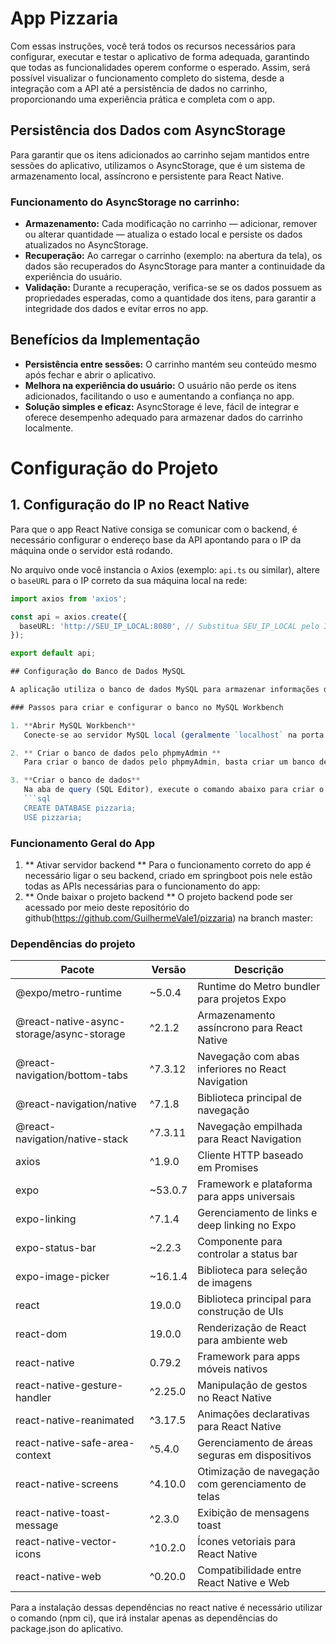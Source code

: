 
# App Pizzaria

Com essas instruções, você terá todos os recursos necessários para configurar, executar e testar o aplicativo de forma adequada, garantindo que todas as funcionalidades operem conforme o esperado. Assim, será possível visualizar o funcionamento completo do sistema, desde a integração com a API até a persistência de dados no carrinho, proporcionando uma experiência prática e completa com o app.



## Persistência dos Dados com AsyncStorage

Para garantir que os itens adicionados ao carrinho sejam mantidos entre sessões do aplicativo, utilizamos o AsyncStorage, que é um sistema de armazenamento local, assíncrono e persistente para React Native.

### Funcionamento do AsyncStorage no carrinho:

- **Armazenamento:** Cada modificação no carrinho — adicionar, remover ou alterar quantidade — atualiza o estado local e persiste os dados atualizados no AsyncStorage.
- **Recuperação:** Ao carregar o carrinho (exemplo: na abertura da tela), os dados são recuperados do AsyncStorage para manter a continuidade da experiência do usuário.
- **Validação:** Durante a recuperação, verifica-se se os dados possuem as propriedades esperadas, como a quantidade dos itens, para garantir a integridade dos dados e evitar erros no app.

## Benefícios da Implementação

- **Persistência entre sessões:** O carrinho mantém seu conteúdo mesmo após fechar e abrir o aplicativo.
- **Melhora na experiência do usuário:** O usuário não perde os itens adicionados, facilitando o uso e aumentando a confiança no app.
- **Solução simples e eficaz:** AsyncStorage é leve, fácil de integrar e oferece desempenho adequado para armazenar dados do carrinho localmente.

# Configuração do Projeto

## 1. Configuração do IP no React Native

Para que o app React Native consiga se comunicar com o backend, é necessário configurar o endereço base da API apontando para o IP da máquina onde o servidor está rodando.

No arquivo onde você instancia o Axios (exemplo: `api.ts` ou similar), altere o `baseURL` para o IP correto da sua máquina local na rede:

```ts
import axios from 'axios';

const api = axios.create({
  baseURL: 'http://SEU_IP_LOCAL:8080', // Substitua SEU_IP_LOCAL pelo IP da sua máquina
});

export default api;

## Configuração do Banco de Dados MySQL

A aplicação utiliza o banco de dados MySQL para armazenar informações da pizzaria, como produtos e pedidos.

### Passos para criar e configurar o banco no MySQL Workbench

1. **Abrir MySQL Workbench**  
   Conecte-se ao servidor MySQL local (geralmente `localhost` na porta padrão `3306`).  

2. ** Criar o banco de dados pelo phpmyAdmin **
   Para criar o banco de dados pelo phpmyAdmin, basta criar um banco de dados chamado pizzaria.

3. **Criar o banco de dados**  
   Na aba de query (SQL Editor), execute o comando abaixo para criar o banco:  
   ```sql
   CREATE DATABASE pizzaria;
   USE pizzaria;
   ```


### Funcionamento Geral do App

   1. ** Ativar servidor backend **
      Para o funcionamento correto do app é necessário ligar o seu backend, criado em springboot pois nele estão todas as APIs necessárias para o funcionamento do app:
   2. ** Onde baixar o projeto backend **
      O projeto backend pode ser acessado por meio deste repositório do github(https://github.com/GuilhermeVale1/pizzaria) na branch master:


### Dependências do projeto


| Pacote                                    | Versão   | Descrição                                          |
| ----------------------------------------- | -------- | -------------------------------------------------- |
| @expo/metro-runtime                       | \~5.0.4  | Runtime do Metro bundler para projetos Expo        |
| @react-native-async-storage/async-storage | ^2.1.2   | Armazenamento assíncrono para React Native         |
| @react-navigation/bottom-tabs             | ^7.3.12  | Navegação com abas inferiores no React Navigation  |
| @react-navigation/native                  | ^7.1.8   | Biblioteca principal de navegação                  |
| @react-navigation/native-stack            | ^7.3.11  | Navegação empilhada para React Navigation          |
| axios                                     | ^1.9.0   | Cliente HTTP baseado em Promises                   |
| expo                                      | \~53.0.7 | Framework e plataforma para apps universais        |
| expo-linking                              | ^7.1.4   | Gerenciamento de links e deep linking no Expo      |
| expo-status-bar                           | \~2.2.3  | Componente para controlar a status bar             |
| expo-image-picker                         | \~16.1.4 | Biblioteca para seleção de imagens                 |
| react                                     | 19.0.0   | Biblioteca principal para construção de UIs        |
| react-dom                                 | 19.0.0   | Renderização de React para ambiente web            |
| react-native                              | 0.79.2   | Framework para apps móveis nativos                 |
| react-native-gesture-handler              | ^2.25.0  | Manipulação de gestos no React Native              |
| react-native-reanimated                   | ^3.17.5  | Animações declarativas para React Native           |
| react-native-safe-area-context            | ^5.4.0   | Gerenciamento de áreas seguras em dispositivos     |
| react-native-screens                      | ^4.10.0  | Otimização de navegação com gerenciamento de telas |
| react-native-toast-message                | ^2.3.0   | Exibição de mensagens toast                        |
| react-native-vector-icons                 | ^10.2.0  | Ícones vetoriais para React Native                 |
| react-native-web                          | ^0.20.0  | Compatibilidade entre React Native e Web           |


Para a instalação dessas dependências no react native é necessário utilizar o comando (npm ci), que irá instalar apenas as dependências do package.json do aplicativo.


